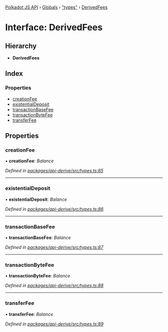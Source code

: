 [Polkadot JS API](../README.md) › [Globals](../globals.md) › ["types"](../modules/_types_.md) › [DerivedFees](_types_.derivedfees.md)

# Interface: DerivedFees

## Hierarchy

* **DerivedFees**

## Index

### Properties

* [creationFee](_types_.derivedfees.md#creationfee)
* [existentialDeposit](_types_.derivedfees.md#existentialdeposit)
* [transactionBaseFee](_types_.derivedfees.md#transactionbasefee)
* [transactionByteFee](_types_.derivedfees.md#transactionbytefee)
* [transferFee](_types_.derivedfees.md#transferfee)

## Properties

###  creationFee

• **creationFee**: *Balance*

*Defined in [packages/api-derive/src/types.ts:85](https://github.com/polkadot-js/api/blob/fbbbcd2612/packages/api-derive/src/types.ts#L85)*

___

###  existentialDeposit

• **existentialDeposit**: *Balance*

*Defined in [packages/api-derive/src/types.ts:86](https://github.com/polkadot-js/api/blob/fbbbcd2612/packages/api-derive/src/types.ts#L86)*

___

###  transactionBaseFee

• **transactionBaseFee**: *Balance*

*Defined in [packages/api-derive/src/types.ts:87](https://github.com/polkadot-js/api/blob/fbbbcd2612/packages/api-derive/src/types.ts#L87)*

___

###  transactionByteFee

• **transactionByteFee**: *Balance*

*Defined in [packages/api-derive/src/types.ts:88](https://github.com/polkadot-js/api/blob/fbbbcd2612/packages/api-derive/src/types.ts#L88)*

___

###  transferFee

• **transferFee**: *Balance*

*Defined in [packages/api-derive/src/types.ts:89](https://github.com/polkadot-js/api/blob/fbbbcd2612/packages/api-derive/src/types.ts#L89)*
